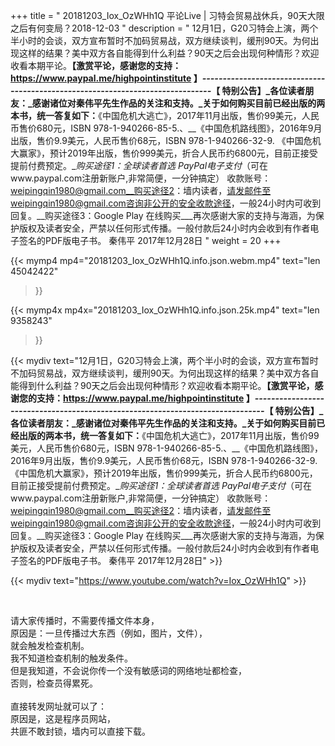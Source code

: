 +++
title = " 20181203_Iox_OzWHh1Q 平论Live | 习特会贸易战休兵，90天大限之后有何变局？2018-12-03 "
description = " 12月1日，G20习特会上演，两个半小时的会谈，双方宣布暂时不加码贸易战，双方继续谈判，缓刑90天。为何出现这样的结果？美中双方各自能得到什么利益？90天之后会出现何种情形？欢迎收看本期平论。__【激赏平论，感谢您的支持：https://www.paypal.me/highpointinstitute 】_-------------------------------------------------------------------------------_【 特别公告】_各位读者朋友：_感谢诸位对秦伟平先生作品的关注和支持。_关于如何购买目前已经出版的两本书，统一答复如下：__《中国危机大逃亡》，2017年11月出版，售价99美元，人民币售价680元，ISBN 978-1-940266-85-5.、__《中国危机路线图》，2016年9月出版，售价9.9美元，人民币售价68元，ISBN 978-1-940266-32-9.     《中国危机大赢家》，预计2019年出版，售价999美元，折合人民币约6800元，目前正接受提前付费预定。__购买途径1：全球读者首选 PayPal电子支付_（可在www.paypal.com注册新账户,非常简便，一分钟搞定）     收款账号：weipingqin1980@gmail.com__购买途径2：墙内读者，请发邮件至weipingqin1980@gmail.com咨询非公开的安全收款途径，一般24小时内可收到回复。__购买途径3：Google Play 在线购买___再次感谢大家的支持与海涵，为保护版权及读者安全，严禁以任何形式传播。一般付款后24小时内会收到有作者电子签名的PDF版电子书。     秦伟平     2017年12月28日 "
weight = 20
+++

{{< mymp4 mp4="20181203_Iox_OzWHh1Q.info.json.webm.mp4" 
text="len 45042422"
>}}

{{< mymp4x  mp4x="20181203_Iox_OzWHh1Q.info.json.25k.mp4"
text="len 9358243"
>}}


{{< mydiv text="12月1日，G20习特会上演，两个半小时的会谈，双方宣布暂时不加码贸易战，双方继续谈判，缓刑90天。为何出现这样的结果？美中双方各自能得到什么利益？90天之后会出现何种情形？欢迎收看本期平论。__【激赏平论，感谢您的支持：https://www.paypal.me/highpointinstitute 】_-------------------------------------------------------------------------------_【 特别公告】_各位读者朋友：_感谢诸位对秦伟平先生作品的关注和支持。_关于如何购买目前已经出版的两本书，统一答复如下：__《中国危机大逃亡》，2017年11月出版，售价99美元，人民币售价680元，ISBN 978-1-940266-85-5.、__《中国危机路线图》，2016年9月出版，售价9.9美元，人民币售价68元，ISBN 978-1-940266-32-9.     《中国危机大赢家》，预计2019年出版，售价999美元，折合人民币约6800元，目前正接受提前付费预定。__购买途径1：全球读者首选 PayPal电子支付_（可在www.paypal.com注册新账户,非常简便，一分钟搞定）     收款账号：weipingqin1980@gmail.com__购买途径2：墙内读者，请发邮件至weipingqin1980@gmail.com咨询非公开的安全收款途径，一般24小时内可收到回复。__购买途径3：Google Play 在线购买___再次感谢大家的支持与海涵，为保护版权及读者安全，严禁以任何形式传播。一般付款后24小时内会收到有作者电子签名的PDF版电子书。     秦伟平     2017年12月28日" >}}
<br>

{{< mydiv text="https://www.youtube.com/watch?v=Iox_OzWHh1Q" >}}


<br>

请大家传播时，不需要传播文件本身，<br>
原因是：一旦传播过大东西（例如，图片，文件），<br>
就会触发检查机制。<br>
我不知道检查机制的触发条件。<br>
但是我知道，不会说你传一个没有敏感词的网络地址都检查，<br>
否则，检查员得累死。<br><br>
直接转发网址就可以了：<br>
原因是，这是程序员网站，<br>
共匪不敢封锁，墙内可以直接下载。


